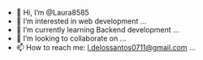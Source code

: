 - 👋 Hi, I’m @Laura8585
- 👀 I’m interested in web development ...
- 🌱 I’m currently learning Backend development ...
- 💞️ I’m looking to collaborate on ...
- 📫 How to reach me: l.delossantos0711@gmail.com ...

<!---
Laura8585/Laura8585 is a ✨ special ✨ repository because its `README.md` (this file) appears on your GitHub profile.
You can click the Preview link to take a look at your changes.
--->

